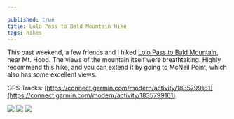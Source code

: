 ```yaml
---

published: true
title: Lolo Pass to Bald Mountain Hike
tags: hikes
---
```

This past weekend, a few friends and I hiked [Lolo Pass to Bald Mountain](http://www.oregonhikers.org/field_guide/Bald_Mountain_from_Lolo_Pass_Hike), near Mt. Hood. The views of the mountain itself were breathtaking. Highly recommend this hike, and you can extend it by going to McNeil Point, which also has some excellent views.

GPS Tracks: [https://connect.garmin.com/modern/activity/1835799161](https://connect.garmin.com/modern/activity/1835799161)

![]({{site.cdn_path}}/2017/07/07/1.jpg)
![]({{site.cdn_path}}/2017/07/07/2.jpg)
![]({{site.cdn_path}}/2017/07/07/3.jpg)
